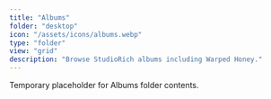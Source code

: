 ```yaml
---
title: "Albums"
folder: "desktop"
icon: "/assets/icons/albums.webp"
type: "folder"
view: "grid"
description: "Browse StudioRich albums including Warped Honey."
---
```


Temporary placeholder for Albums folder contents.
